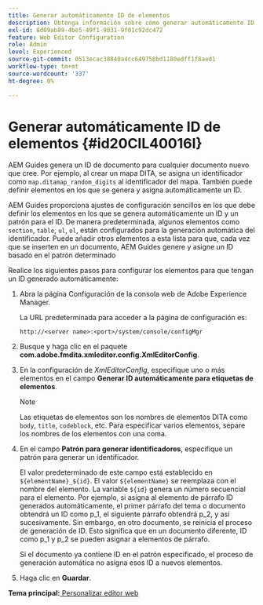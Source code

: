 ```yaml
---
title: Generar automáticamente ID de elementos
description: Obtenga información sobre cómo generar automáticamente ID de elementos
exl-id: 8d09ab89-4be5-49f1-9831-9f01c92dc472
feature: Web Editor Configuration
role: Admin
level: Experienced
source-git-commit: 0513ecac38840a4cc649758bd1180edff1f8aed1
workflow-type: tm+mt
source-wordcount: '337'
ht-degree: 0%

---
```


# Generar automáticamente ID de elementos {#id20CIL40016I}

AEM Guides genera un ID de documento para cualquier documento nuevo que cree. Por ejemplo, al crear un mapa DITA, se asigna un identificador como `map.ditamap_random_digits` al identificador del mapa. También puede definir elementos en los que se genera y asigna automáticamente un ID.

AEM Guides proporciona ajustes de configuración sencillos en los que debe definir los elementos en los que se genera automáticamente un ID y un patrón para el ID. De manera predeterminada, algunos elementos como `section`, `table`, `ul`, `ol`, están configurados para la generación automática del identificador. Puede añadir otros elementos a esta lista para que, cada vez que se inserten en un documento, AEM Guides genere y asigne un ID basado en el patrón determinado

Realice los siguientes pasos para configurar los elementos para que tengan un ID generado automáticamente:

1. Abra la página Configuración de la consola web de Adobe Experience Manager.

   La URL predeterminada para acceder a la página de configuración es:

   ```http
   http://<server name>:<port>/system/console/configMgr
   ```

1. Busque y haga clic en el paquete **com.adobe.fmdita.xmleditor.config.XmlEditorConfig**.

1. En la configuración de *XmlEditorConfig*, especifique uno o más elementos en el campo **Generar ID automáticamente para etiquetas de elementos**.

   >[!NOTE]
   >
   > Las etiquetas de elementos son los nombres de elementos DITA como `body`, `title`, `codeblock`, etc. Para especificar varios elementos, separe los nombres de los elementos con una coma.

1. En el campo **Patrón para generar identificadores**, especifique un patrón para generar un identificador.

   El valor predeterminado de este campo está establecido en `${elementName}_${id}`. El valor `${elementName}` se reemplaza con el nombre del elemento. La variable `${id}` genera un número secuencial para el elemento. Por ejemplo, si asigna al elemento de párrafo ID generados automáticamente, el primer párrafo del tema o documento obtendrá un ID como p\_1, el siguiente párrafo obtendrá p\_2, y así sucesivamente. Sin embargo, en otro documento, se reinicia el proceso de generación de ID. Esto significa que en un documento diferente, ID como p\_1 y p\_2 se pueden asignar a elementos de párrafo.

   Si el documento ya contiene ID en el patrón especificado, el proceso de generación automática no asigna esos ID a nuevos elementos.

1. Haga clic en **Guardar**.


**Tema principal:**[ Personalizar editor web](conf-web-editor.md)

